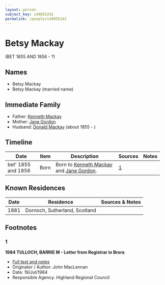 ```yaml
---
layout: person
subject_key: i49855242
permalink: /people/i49855242
---
```


# Betsy Mackay
(BET 1855 AND 1856 - ?)

## Names

* Betsy Mackay
* Betsy Mackay (married name)

## Immediate Family

* Father: [Kenneth Mackay](./@27357972@-kenneth-mackay-b-d.md)
* Mother: [Jane Gordon](./@19799810@-jane-gordon-b-d.md)
* Husband: [Donald Mackay](./@32633938@-donald-mackay-b1855-d.md) (about 1855 - )

## Timeline

Date | Item | Description | Sources | Notes
---|---|---|---|---
bet' 1855 and 1856 | Born | Born to [Kenneth Mackay](./@27357972@-kenneth-mackay-b-d.md) and [Jane Gordon](./@19799810@-jane-gordon-b-d.md). | [1](#1) | 

## Known Residences

Date | Residence | Sources & Notes
---|---|---
1881 | Dornoch, Sutherland, Scotland | 

## Footnotes

### 1

**1984 TULLOCH, BARRIE M - Letter from Registrar in Brora**

* [Full text and notes](../sources/@94133243@-1984-tulloch,-barrie-m-letter-from-registrar-in-brora.md)
* Originator / Author: John MacLennan
* Date: 19/Jul/1984
* Responsible Agency: Highland Regional Council

